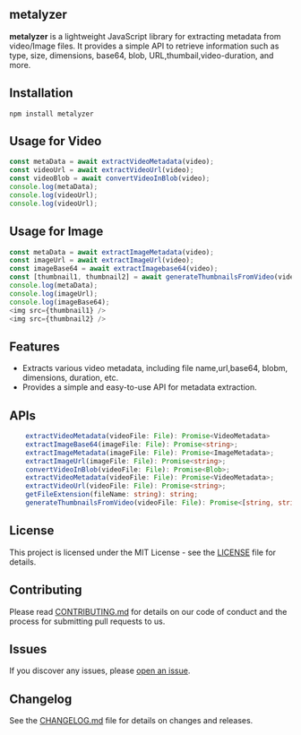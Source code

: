 ## metalyzer

**metalyzer** is a lightweight JavaScript library for extracting metadata from video/Image files. It provides a simple API to retrieve information such as type, size, dimensions, base64, blob, URL,thumbail,video-duration, and more.

## Installation

```
npm install metalyzer
```

## Usage for Video

```Typescript
const metaData = await extractVideoMetadata(video);
const videoUrl = await extractVideoUrl(video);
const videoBlob = await convertVideoInBlob(video);
console.log(metaData);
console.log(videoUrl);
console.log(videoUrl);
```

## Usage for Image

```Typescript
const metaData = await extractImageMetadata(video);
const imageUrl = await extractImageUrl(video);
const imageBase64 = await extractImagebase64(video);
const [thumbnail1, thumbnail2] = await generateThumbnailsFromVideo(video);
console.log(metaData);
console.log(imageUrl);
console.log(imageBase64);
<img src={thumbnail1} />
<img src={thumbnail2} />
```

## Features

- Extracts various video metadata, including file name,url,base64, blobm, dimensions, duration, etc.
- Provides a simple and easy-to-use API for metadata extraction.

## APIs

```Typescript
    extractVideoMetadata(videoFile: File): Promise<VideoMetadata>
    extractImageBase64(imageFile: File): Promise<string>;
    extractImageMetadata(imageFile: File): Promise<ImageMetadata>;
    extractImageUrl(imageFile: File): Promise<string>;
    convertVideoInBlob(videoFile: File): Promise<Blob>;
    extractVideoMetadata(videoFile: File): Promise<VideoMetadata>;
    extractVideoUrl(videoFile: File): Promise<string>;
    getFileExtension(fileName: string): string;
    generateThumbnailsFromVideo(videoFile: File): Promise<[string, string]>
```

## License

This project is licensed under the MIT License - see the [LICENSE](LICENSE) file for details.

## Contributing

Please read [CONTRIBUTING.md](CONTRIBUTING.md) for details on our code of conduct and the process for submitting pull requests to us.

## Issues

If you discover any issues, please [open an issue](https://github.com/your-username/metalyzer/issues).

## Changelog

See the [CHANGELOG.md](CHANGELOG.md) file for details on changes and releases.
